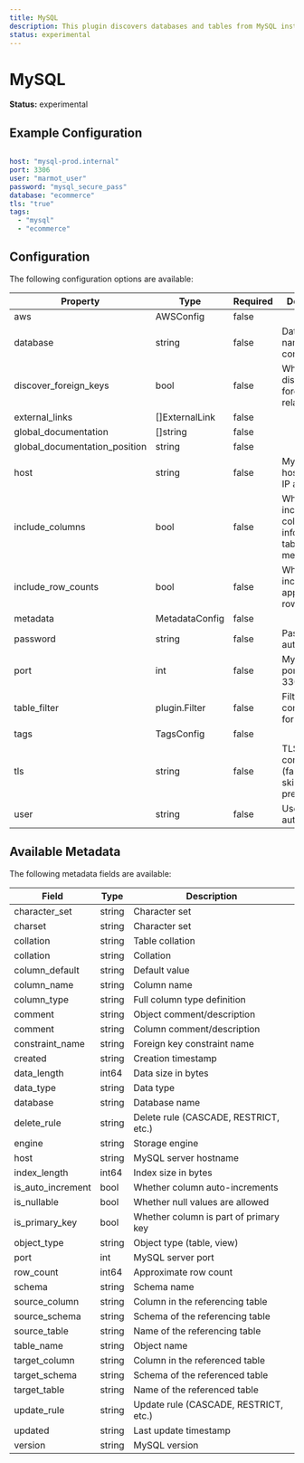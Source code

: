 ```yaml
---
title: MySQL
description: This plugin discovers databases and tables from MySQL instances.
status: experimental
---
```


# MySQL

**Status:** experimental

## Example Configuration

```yaml

host: "mysql-prod.internal"
port: 3306
user: "marmot_user"
password: "mysql_secure_pass"
database: "ecommerce"
tls: "true"
tags:
  - "mysql"
  - "ecommerce"

```

## Configuration
The following configuration options are available:

| Property | Type | Required | Description |
|----------|------|----------|-------------|
| aws | AWSConfig | false |  |
| database | string | false | Database name to connect to |
| discover_foreign_keys | bool | false | Whether to discover foreign key relationships |
| external_links | []ExternalLink | false |  |
| global_documentation | []string | false |  |
| global_documentation_position | string | false |  |
| host | string | false | MySQL server hostname or IP address |
| include_columns | bool | false | Whether to include column information in table metadata |
| include_row_counts | bool | false | Whether to include approximate row counts |
| metadata | MetadataConfig | false |  |
| password | string | false | Password for authentication |
| port | int | false | MySQL server port (default: 3306) |
| table_filter | plugin.Filter | false | Filter configuration for tables |
| tags | TagsConfig | false |  |
| tls | string | false | TLS configuration (false, true, skip-verify, preferred) |
| user | string | false | Username for authentication |

## Available Metadata

The following metadata fields are available:

| Field | Type | Description |
|-------|------|-------------|
| character_set | string | Character set |
| charset | string | Character set |
| collation | string | Table collation |
| collation | string | Collation |
| column_default | string | Default value |
| column_name | string | Column name |
| column_type | string | Full column type definition |
| comment | string | Object comment/description |
| comment | string | Column comment/description |
| constraint_name | string | Foreign key constraint name |
| created | string | Creation timestamp |
| data_length | int64 | Data size in bytes |
| data_type | string | Data type |
| database | string | Database name |
| delete_rule | string | Delete rule (CASCADE, RESTRICT, etc.) |
| engine | string | Storage engine |
| host | string | MySQL server hostname |
| index_length | int64 | Index size in bytes |
| is_auto_increment | bool | Whether column auto-increments |
| is_nullable | bool | Whether null values are allowed |
| is_primary_key | bool | Whether column is part of primary key |
| object_type | string | Object type (table, view) |
| port | int | MySQL server port |
| row_count | int64 | Approximate row count |
| schema | string | Schema name |
| source_column | string | Column in the referencing table |
| source_schema | string | Schema of the referencing table |
| source_table | string | Name of the referencing table |
| table_name | string | Object name |
| target_column | string | Column in the referenced table |
| target_schema | string | Schema of the referenced table |
| target_table | string | Name of the referenced table |
| update_rule | string | Update rule (CASCADE, RESTRICT, etc.) |
| updated | string | Last update timestamp |
| version | string | MySQL version |